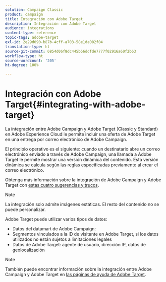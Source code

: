 ```yaml
---
solution: Campaign Classic
product: campaign
title: Integración con Adobe Target
description: Integración con Adobe Target
audience: integrations
content-type: reference
topic-tags: adobe-target
exl-id: 2e29d090-b87b-4cff-a703-58e1da082f04
translation-type: ht
source-git-commit: 6854d06f8dc445b56ddfde7777f02916a60f2b63
workflow-type: ht
source-wordcount: '205'
ht-degree: 100%

---
```


# Integración con Adobe Target{#integrating-with-adobe-target}

La integración entre Adobe Campaign y Adobe Target (Classic y Standard) en Adobe Experience Cloud le permite incluir una oferta de Adobe Target en una entrega por correo electrónico de Adobe Campaign.

El principio operativo es el siguiente: cuando un destinatario abre un correo electrónico enviado a través de Adobe Campaign, una llamada a Adobe Target le permite mostrar una versión dinámica del contenido. Esta versión dinámica se calcula según las reglas especificadas previamente al crear el correo electrónico.

Obtenga más información sobre la integración de Adobe Campaign y Adobe Target con [estas cuatro sugerencias y trucos](https://www.adobe.com/content/dam/www/us/en/marketing/campaign/pdfs/Adobe_Campaign_for_Target_Tips_and_Tricks.pdf).
>[!NOTE]
>
>La integración solo admite imágenes estáticas. El resto del contenido no se puede personalizar.

Adobe Target puede utilizar varios tipos de datos:

* Datos del datamart de Adobe Campaign:
* Segmentos vinculados a la ID de visitante en Adobe Target, si los datos utilizados no están sujetos a limitaciones legales
* Datos de Adobe Target: agente de usuario, dirección IP, datos de geolocalización

>[!NOTE]
>
>También puede encontrar información sobre la integración entre Adobe Campaign y Adobe Target en [las páginas de ayuda de Adobe Target](https://docs.adobe.com/content/help/es-ES/target/using/integrate/campaign-and-target.html).
